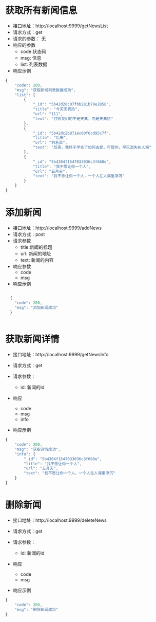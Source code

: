 # 获取所有新闻信息

+ 接口地址：http://localhost:9999/getNewsList
+ 请求方式：get
+ 请求的参数： 无
+ 响应的参数
  - code 状态码
  - msg: 信息
  - list: 列表数据 
+ 响应示例
```js
{
    "code": 200,
    "msg": "获取新闻列表数据成功",
    "list": [
        {
            "_id": "5b42d20c07fbb281b79e2858",
            "title": "今天天真热",
            "url": "111",
            "text": "打败我们的不是天真，而是天真热"
        },
        {
            "_id": "5b42dc2b871ec00f6cd95c7f",
            "title": "后来",
            "url": "刘若英",
            "text": "后来，我终于学会了如何去爱，可惜你，早已消失在人海"
        },
        {
            "_id": "5b4304f1547033036c3f668e",
            "title": "我不愿让你一个人",
            "url": "五月天",
            "text": "我不愿让你一个人，一个人在人海里浮沉"
        }
    ]
}
```


# 添加新闻
+ 接口地址：http://localhost:9999/addNews
+ 请求方式：post
+ 请求参数
  - title:新闻的标题
  - url: 新闻的地址
  - text: 新闻的内容
+ 响应参数
  - code
  - msg
+ 响应示例
```js

  {
    "code": 200,
    "msg": "添加新闻成功"
  }
  
```

# 获取新闻详情
+ 接口地址：http://localhost:9999/getNewsInfo
+ 请求方式：get
+ 请求参数：
  - id: 新闻的id
+ 响应
  - code
  - msg
  - info

+ 响应示例
```js
{
    "code": 200,
    "msg": "获取详情成功",
    "info": {
        "_id": "5b4304f1547033036c3f668e",
        "title": "我不愿让你一个人",
        "url": "五月天",
        "text": "我不愿让你一个人，一个人在人海里浮沉"
    }
}
```

# 删除新闻
+ 接口地址：http://localhost:9999/deleteNews
+ 请求方式：get
+ 请求参数：
  - id: 新闻的id
+ 响应
  - code
  - msg

+ 响应示例
```js
{
    "code": 200,
    "msg": "删除新闻成功"
}
```